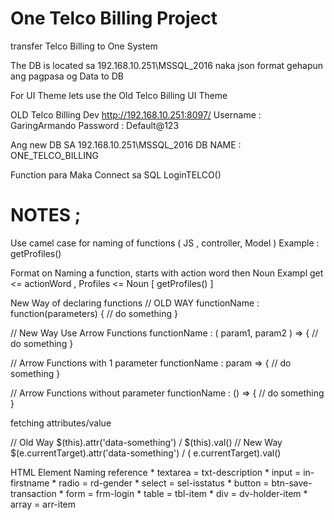 # One Telco Billing Project

transfer Telco Billing to One System 

The DB is located sa 192.168.10.251\MSSQL_2016 
naka json format gehapun ang pagpasa og Data to DB


For UI Theme lets use the Old Telco Billing UI Theme

OLD Telco Billing Dev 
http://192.168.10.251:8097/
Username : GaringArmando
Password : Default@123


Ang new DB SA 192.168.10.251\MSSQL_2016
DB NAME : ONE_TELCO_BILLING

Function para Maka Connect sa SQL 
LoginTELCO()

# NOTES ;
Use camel case for naming of functions ( JS , controller, Model ) 
  Example : getProfiles() 
  
Format on Naming a function, starts with action word then Noun
  Exampl get <= actionWord , Profiles <= Noun [ getProfiles() ]

New Way of declaring functions 
  // OLD WAY 
  functionName : function(parameters) { 
     // do something
  }
  
  // New Way Use Arrow Functions 
   functionName : ( param1, param2 ) => { 
     // do something
   }
   
  // Arrow Functions with 1 parameter 
   functionName : param => { 
     // do something
   }
   
  // Arrow Functions without parameter 
  functionName : () => { 
     // do something
   }

 fetching attributes/value
 
 // Old Way 
  $(this).attr('data-something') / $(this).val()
// New Way 
  $(e.currentTarget).attr('data-something') / ( e.currentTarget).val()

HTML Element Naming reference
	* textarea 	= txt-description
	* input	  	= in-firstname
	* radio	  	= rd-gender
	* select    	= sel-isstatus
	* button   	= btn-save-transaction
        * form      	= frm-login
	* table	  	= tbl-item
	* div        	= dv-holder-item
	* array     	= arr-item





 
   
